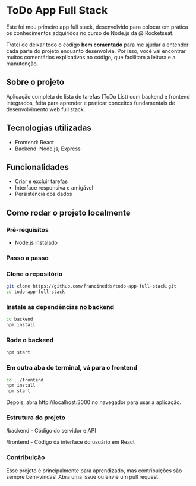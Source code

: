 # ToDo App Full Stack

Este foi meu primeiro app full stack, desenvolvido para colocar em prática os conhecimentos adquiridos no curso de Node.js da @ Rocketseat.

Tratei de deixar todo o código **bem comentado** para me ajudar a entender cada parte do projeto enquanto desenvolvia. Por isso, você vai encontrar muitos comentários explicativos no código, que facilitam a leitura e a manutenção.

## Sobre o projeto

Aplicação completa de lista de tarefas (ToDo List) com backend e frontend integrados, feita para aprender e praticar conceitos fundamentais de desenvolvimento web full stack.

## Tecnologias utilizadas

- Frontend: React  
- Backend: Node.js, Express  

## Funcionalidades

- Criar e excluir tarefas  
- Interface responsiva e amigável  
- Persistência dos dados

## Como rodar o projeto localmente

### Pré-requisitos

- Node.js instalado  

### Passo a passo

### Clone o repositório
```bash
git clone https://github.com/francinedds/todo-app-full-stack.git
cd todo-app-full-stack
```

### Instale as dependências no backend
```bash
cd backend
npm install
```

### Rode o backend
```bash
npm start
```

### Em outra aba do terminal, vá para o frontend
```bash
cd ../frontend
npm install
npm start
```

Depois, abra http://localhost:3000 no navegador para usar a aplicação.

### Estrutura do projeto
/backend - Código do servidor e API

/frontend - Código da interface do usuário em React

### Contribuição
Esse projeto é principalmente para aprendizado, mas contribuições são sempre bem-vindas! Abra uma issue ou envie um pull request.
